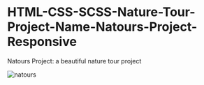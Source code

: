 # HTML-CSS-SCSS-Nature-Tour-Project-Name-Natours-Project-Responsive

Natours Project: a beautiful nature tour project

![natours](https://user-images.githubusercontent.com/114237174/206858909-cca4c126-2fb5-4543-9753-1acda518f1c7.png)

